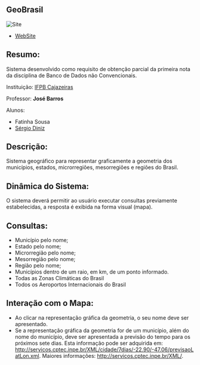 **GeoBrasil**
---------
![Site](http://uploaddeimagens.com.br/images/000/382/463/original/previewGB.jpg)
 - [WebSite](#)

Resumo:
--------
Sistema desenvolvido como requisito de obtenção parcial da primeira nota da disciplina de Banco de Dados não Convencionais.

Instituição: [IFPB Cajazeiras](http://portal.ifpb.edu.br/campi/campi/cajazeiras)

Professor: **José Barros**

Alunos:

 - Fatinha Sousa
 - [Sérgio Diniz](http://buscatextual.cnpq.br/buscatextual/visualizacv.do?metodo=apresentar&id=K8153626U7)


Descrição:
----------
Sistema geográfico para representar graficamente a geometria dos municípios, estados, microrregiões, mesorregiões e regiões do Brasil.

Dinâmica do Sistema:
--------------------

O sistema deverá permitir ao usuário executar consultas previamente estabelecidas, a resposta é exibida na forma visual (mapa).

Consultas:
----------

- Município pelo nome;
- Estado pelo nome;
- Microrregião pelo nome;
- Mesorregião pelo nome;
- Região pelo nome;
- Municípios dentro de um raio, em km, de um ponto informado.
- Todas as Zonas Climáticas do Brasil
- Todos os Aeroportos Internacionais do Brasil

Interação com o Mapa:
---------------------

- Ao clicar na representação gráfica da geometria, o seu nome deve ser apresentado.
- Se a representação gráfica da geometria for de um município, além do nome do município, deve ser apresentada a previsão do tempo para os próximos sete dias. Esta informação pode ser adquirida em: http://servicos.cptec.inpe.br/XML/cidade/7dias/-22.90/-47.06/previsaoLatLon.xml. 
Maiores informações: http://servicos.cptec.inpe.br/XML/.





